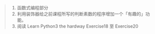 >1. 函数式编程部分
>2. 利用装饰器给之前课程所写的判断素数的程序增加一个「有趣的」功能。
>3. 阅读 Learn Python3 the hardway  Exercise18 至 Exercise20